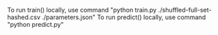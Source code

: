 To run train() locally, use command "python train.py ./shuffled-full-set-hashed.csv ./parameters.json"
To run predict() locally, use command "python predict.py"
